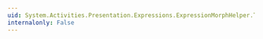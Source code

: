```yaml
---
uid: System.Activities.Presentation.Expressions.ExpressionMorphHelper.TryMorphExpression(System.Activities.ActivityWithResult,System.Boolean,System.Type,System.Activities.Presentation.EditingContext,System.Activities.ActivityWithResult@)
internalonly: False
---
```

